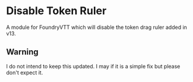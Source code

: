 # Disable Token Ruler

A module for FoundryVTT which will disable the token drag ruler added in v13.

## Warning
I do not intend to keep this updated. I may if it is a simple fix but please don't expect it.
